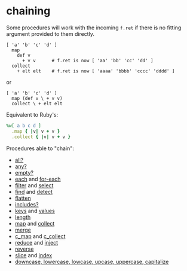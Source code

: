 
# chaining

Some procedures will work with the incoming `f.ret` if there is no fitting argument provided to them directly.

```
[ 'a' 'b' 'c' 'd' ]
  map
    def v
      + v v      # f.ret is now [ 'aa' 'bb' 'cc' 'dd' ]
  collect
    + elt elt    # f.ret is now [ 'aaaa' 'bbbb' 'cccc' 'dddd' ]
```
or
```
[ 'a' 'b' 'c' 'd' ]
  map (def v \ + v v)
  collect \ + elt elt
```

Equivalent to Ruby's:
```ruby
%w[ a b c d ]
  .map { |v| v + v }
  .collect { |v| v + v }
```

Procedures able to "chain":

* [all?](procedures/all.md)
* [any?](procedures/any.md)
* [empty?](procedures/empty.md)
* [each](procedures/each.md) and [for-each](procedures/for_each.md)
* [filter](procedures/filter.md) and [select](procedures/select.md)
* [find](procedures/find.md) and [detect](procedures/detect.md)
* [flatten](procedures/flatten.md)
* [includes?](procedures/includes.md)
* [keys](procedures/keys.md) and [values](procedures/keys.md)
* [length](procedures/length.md)
* [map](procedures/map.md) and [collect](procedures/select.md)
* [merge](procedures/merge.md)
* [c_map](procedures/c_map.md) and [c_collect](procedures/c_collect.md)
* [reduce](procedures/reduce.md) and [inject](procedures/inject.md)
* [reverse](procedures/reverse.md)
* [slice](procedures/slice.md) and [index](procedures/slice.md)
* [downcase, lowercase, lowcase, upcase, uppercase, capitalize](procedures/strings.md)

